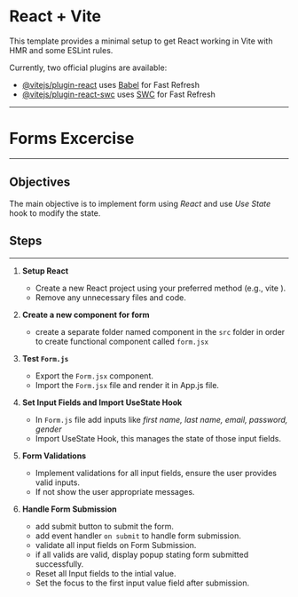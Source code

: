# React + Vite

This template provides a minimal setup to get React working in Vite with HMR and some ESLint rules.

Currently, two official plugins are available:

- [@vitejs/plugin-react](https://github.com/vitejs/vite-plugin-react/blob/main/packages/plugin-react/README.md) uses [Babel](https://babeljs.io/) for Fast Refresh
- [@vitejs/plugin-react-swc](https://github.com/vitejs/vite-plugin-react-swc) uses [SWC](https://swc.rs/) for Fast Refresh

---

# Forms Excercise

---

## Objectives

The main objective is to implement form using _React_ and use _Use State_ hook to modify the state.

## Steps

---

1. **Setup React**

   - Create a new React project using your preferred method (e.g., vite ).
   - Remove any unnecessary files and code.

2. **Create a new component for form**

   - create a separate folder named component in the `src` folder in order to create functional component called `form.jsx`

3. **Test `Form.js`**

   - Export the `Form.jsx` component.
   - Import the `Form.jsx` file and render it in App.js file.

4. **Set Input Fields and Import UseState Hook**

   - In `Form.js` file add inputs like _first name, last name, email, password, gender_
   - Import UseState Hook, this manages the state of those input fields.

5. **Form Validations**

   - Implement validations for all input fields, ensure the user provides valid inputs.
   - If not show the user appropriate messages.

6. **Handle Form Submission**
   - add submit button to submit the form.
   - add event handler `on submit` to handle form submission.
   - validate all input fields on Form Submission.
   - if all valids are valid, display popup stating form submitted successfully.
   - Reset all Input fields to the intial value.
   - Set the focus to the first input value field after submission.
